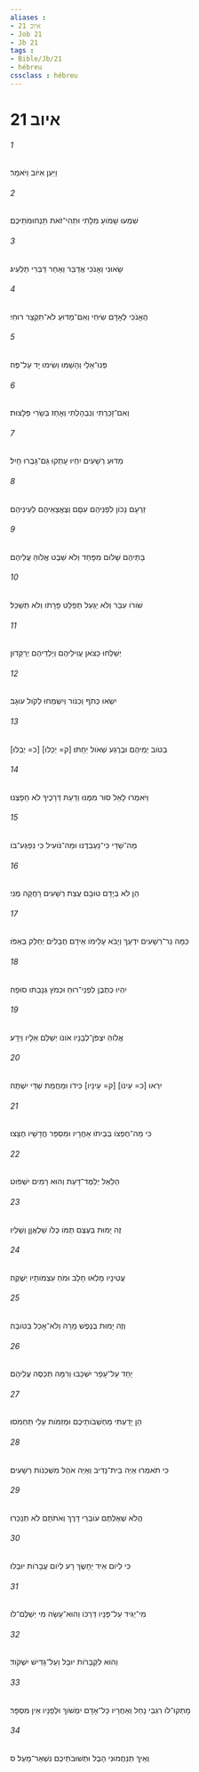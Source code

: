 ```yaml
---
aliases : 
- איוב 21
- Job 21
- Jb 21
tags : 
- Bible/Jb/21
- hébreu
cssclass : hébreu
---
```


# איוב 21

###### 1
וַיַּעַן אִיֹּוב וַיֹּאמַר׃
###### 2
שִׁמְעוּ שָׁמֹועַ מִלָּתִי וּתְהִי־זֹאת תַּנְחוּמֹתֵיכֶם׃
###### 3
שָׂאוּנִי וְאָנֹכִי אֲדַבֵּר וְאַחַר דַּבְּרִי תַלְעִיג׃
###### 4
הֶאָנֹכִי לְאָדָם שִׂיחִי וְאִם־מַדּוּעַ לֹא־תִקְצַר רוּחִי׃
###### 5
פְּנוּ־אֵלַי וְהָשַׁמּוּ וְשִׂימוּ יָד עַל־פֶּה׃
###### 6
וְאִם־זָכַרְתִּי וְנִבְהָלְתִּי וְאָחַז בְּשָׂרִי פַּלָּצוּת׃
###### 7
מַדּוּעַ רְשָׁעִים יִחְיוּ עָתְקוּ גַּם־גָּבְרוּ חָיִל׃
###### 8
זַרְעָם נָכֹון לִפְנֵיהֶם עִםָּם וְצֶאֱצָאֵיהֶם לְעֵינֵיהֶם׃
###### 9
בָּתֵּיהֶם שָׁלֹום מִפָּחַד וְלֹא שֵׁבֶט אֱלֹוהַּ עֲלֵיהֶם׃
###### 10
שֹׁורֹו עִבַּר וְלֹא יַגְעִל תְּפַלֵּט פָּרָתֹו וְלֹא תְשַׁכֵּל׃
###### 11
יְשַׁלְּחוּ כַצֹּאן עֲוִילֵיהֶם וְיַלְדֵיהֶם יְרַקֵּדוּן׃
###### 12
יִשְׂאוּ כְּתֹף וְכִנֹּור וְיִשְׂמְחוּ לְקֹול עוּגָב׃
###### 13
[כ= יְבַלּוּ] [ק= יְכַלּוּ] בַטֹּוב יְמֵיהֶם וּבְרֶגַע שְׁאֹול יֵחָתּוּ׃
###### 14
וַיֹּאמְרוּ לָאֵל סוּר מִמֶּנּוּ וְדַעַת דְּרָכֶיךָ לֹא חָפָצְנוּ׃
###### 15
מַה־שַׁדַּי כִּי־נַעַבְדֶנּוּ וּמַה־נֹּועִיל כִּי נִפְגַּע־בֹּו׃
###### 16
הֵן לֹא בְיָדָם טוּבָם עֲצַת רְשָׁעִים רָחֲקָה מֶנִּי׃
###### 17
כַּמָּה נֵר־רְשָׁעִים יִדְעָךְ וְיָבֹא עָלֵימֹו אֵידָם חֲבָלִים יְחַלֵּק בְּאַפֹּו׃
###### 18
יִהְיוּ כְּתֶבֶן לִפְנֵי־רוּחַ וּכְמֹץ גְּנָבַתּוּ סוּפָה׃
###### 19
אֱלֹוהַּ יִצְפֹּן־לְבָנָיו אֹונֹו יְשַׁלֵּם אֵלָיו וְיֵדָע׃
###### 20
יִרְאוּ [כ= עֵינֹו] [ק= עֵינָיו] כִּידֹו וּמֵחֲמַת שַׁדַּי יִשְׁתֶּה׃
###### 21
כִּי מַה־חֶפְצֹו בְּבֵיתֹו אַחֲרָיו וּמִסְפַּר חֳדָשָׁיו חֻצָּצוּ׃
###### 22
הַלְאֵל יְלַמֶּד־דָּעַת וְהוּא רָמִים יִשְׁפֹּוט׃
###### 23
זֶה יָמוּת בְּעֶצֶם תֻּמֹּו כֻּלֹּו שַׁלְאֲןַן וְשָׁלֵיו׃
###### 24
עֲטִינָיו מָלְאוּ חָלָב וּמֹחַ עַצְמֹותָיו יְשֻׁקֶּה׃
###### 25
וְזֶה יָמוּת בְּנֶפֶשׁ מָרָה וְלֹא־אָכַל בַּטֹּובָה׃
###### 26
יַחַד עַל־עָפָר יִשְׁכָּבוּ וְרִמָּה תְּכַסֶּה עֲלֵיהֶם׃
###### 27
הֵן יָדַעְתִּי מַחְשְׁבֹותֵיכֶם וּמְזִמֹּות עָלַי תַּחְמֹסוּ׃
###### 28
כִּי תֹאמְרוּ אַיֵּה בֵית־נָדִיב וְאַיֵּה אֹהֶל מִשְׁכְּנֹות רְשָׁעִים׃
###### 29
הֲלֹא שְׁאֶלְתֶּם עֹובְרֵי דָרֶךְ וְאֹתֹתָם לֹא תְנַכֵּרוּ׃
###### 30
כִּי לְיֹום אֵיד יֵחָשֶׂךְ רָע לְיֹום עֲבָרֹות יוּבָלוּ׃
###### 31
מִי־יַגִּיד עַל־פָּנָיו דַּרְכֹּו וְהוּא־עָשָׂה מִי יְשַׁלֶּם־לֹו׃
###### 32
וְהוּא לִקְבָרֹות יוּבָל וְעַל־גָּדִישׁ יִשְׁקֹוד׃
###### 33
מָתְקוּ־לֹו רִגְבֵי נָחַל וְאַחֲרָיו כָּל־אָדָם יִמְשֹׁוךְ וּלְפָנָיו אֵין מִסְפָּר׃
###### 34
וְאֵיךְ תְּנַחֲמוּנִי הָבֶל וּתְשׁוּבֹתֵיכֶם נִשְׁאַר־מָעַל׃ ס
